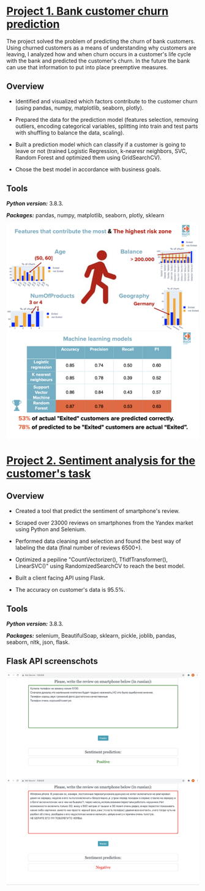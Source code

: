 # [Project 1. Bank customer churn prediction](https://github.com/MarinaTrofimovich/Projects)

The project solved the problem of predicting the churn of bank customers. Using churned customers as a means of understanding why customers are leaving, I analyzed how and when churn occurs in a customer's life cycle with the bank and predicted the customer's churn. In the future the bank can use that information to put into place preemptive measures.

## Overview

- Identified and visualized which factors contribute to the customer churn (using pandas, numpy, matplotlib, seaborn, plotly).

- Prepared the data for the prediction model (features selection, removing outliers, encoding categorical variables, splitting into train and test parts with shuffling to balance the data, scaling).

- Built a prediction model which can classify if a customer is going to leave or not (trained Logistic Regression, k-nearesr neighbors, SVC, Random Forest and optimized them using GridSearchCV).

- Chose the best model in accordance with business goals.

## Tools

***Python version:*** 3.8.3.

***Packages:*** pandas, numpy, matplotlib, seaborn, plotly, sklearn 

<img align="center" src="images/1.png" />
<img align="center" src="images/2.png" />

# [Project 2. Sentiment analysis for the customer's task](https://github.com/MarinaTrofimovich/sentiment_analysis_yandex)

## Overview

- Created a tool that predict the sentiment of smartphone's review.

- Scraped over 23000 reviews on smartphones from the Yandex market using Python and Selenium.

- Performed data cleaning and selection and found the best way of labeling the data (final number of reviews 6500+).

- Optimized a pepiline "CountVectorizer(), TfidfTransformer(), LinearSVC()" using RandomizedSearchCV to reach the best model.

- Built a client facing API using Flask.

- The accuracy on customer's data is 95.5%.

## Tools

***Python version:*** 3.8.3.

***Packages:*** selenium, BeautifulSoap, sklearn, pickle, joblib, pandas, seaborn, nltk, json, flask.

## Flask API screenschots

<img align="center" src="images/Screenshot1.png" />
<img align="center" src="images/Screenshot2.png" />

